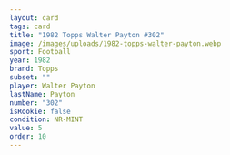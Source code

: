 ```yaml
---
layout: card
tags: card
title: "1982 Topps Walter Payton #302"
image: /images/uploads/1982-topps-walter-payton.webp
sport: Football
year: 1982
brand: Topps
subset: ""
player: Walter Payton
lastName: Payton
number: "302"
isRookie: false
condition: NR-MINT
value: 5
order: 10
---
```


